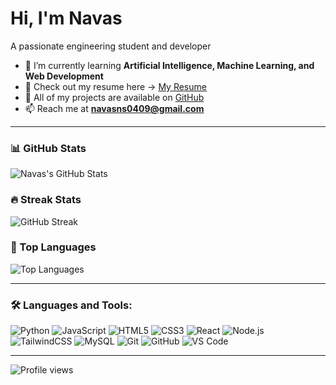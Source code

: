 # Hi, I'm Navas  
A passionate engineering student and developer

- 🌱 I’m currently learning **Artificial Intelligence, Machine Learning, and Web Development**  
- 📄 Check out my resume here → [My Resume](https://drive.google.com/file/d/1IBh79_-krUo_aRFdPMELua2Ro_hKu6_N/view?usp=drive_link)  
- 📂 All of my projects are available on [GitHub](https://github.com/muhammadnavas)  
- 📫 Reach me at **navasns0409@gmail.com**  

---

### 📊 GitHub Stats
![Navas's GitHub Stats](https://github-readme-stats.vercel.app/api?username=muhammadnavas&show_icons=true&theme=radical)  

### 🔥 Streak Stats
![GitHub Streak](https://streak-stats.demolab.com?user=muhammadnavas&theme=radical)  

### 📌 Top Languages
![Top Languages](https://github-readme-stats.vercel.app/api/top-langs/?username=muhammadnavas&layout=compact&theme=radical)  

---

### 🛠️ Languages and Tools:
![Python](https://img.shields.io/badge/-Python-3776AB?style=flat&logo=python&logoColor=white)
![JavaScript](https://img.shields.io/badge/-JavaScript-F7DF1E?style=flat&logo=javascript&logoColor=black)
![HTML5](https://img.shields.io/badge/-HTML5-E34F26?style=flat&logo=html5&logoColor=white)
![CSS3](https://img.shields.io/badge/-CSS3-1572B6?style=flat&logo=css3&logoColor=white)
![React](https://img.shields.io/badge/-React-61DAFB?style=flat&logo=react&logoColor=black)
![Node.js](https://img.shields.io/badge/-Node.js-339933?style=flat&logo=node.js&logoColor=white)
![TailwindCSS](https://img.shields.io/badge/-TailwindCSS-38B2AC?style=flat&logo=tailwind-css&logoColor=white)
![MySQL](https://img.shields.io/badge/-MySQL-4479A1?style=flat&logo=mysql&logoColor=white)
![Git](https://img.shields.io/badge/-Git-F05032?style=flat&logo=git&logoColor=white)
![GitHub](https://img.shields.io/badge/-GitHub-181717?style=flat&logo=github&logoColor=white)
![VS Code](https://img.shields.io/badge/-VS%20Code-007ACC?style=flat&logo=visual-studio-code&logoColor=white)

---

![Profile views](https://komarev.com/ghpvc/?username=muhammadnavas&color=blue)
